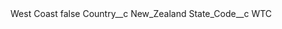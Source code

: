 <?xml version="1.0" encoding="UTF-8"?>
<CustomMetadata xmlns="http://soap.sforce.com/2006/04/metadata" xmlns:xsi="http://www.w3.org/2001/XMLSchema-instance" xmlns:xsd="http://www.w3.org/2001/XMLSchema">
    <label>West Coast</label>
    <protected>false</protected>
    <values>
        <field>Country__c</field>
        <value xsi:type="xsd:string">New_Zealand</value>
    </values>
    <values>
        <field>State_Code__c</field>
        <value xsi:type="xsd:string">WTC</value>
    </values>
</CustomMetadata>
